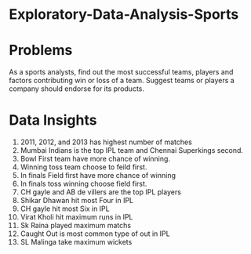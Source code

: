 # Exploratory-Data-Analysis-Sports
# Problems
As a sports analysts, find out the most successful teams, players and factors contributing win or loss of a team. Suggest teams or players a company should endorse for its products.

# Data Insights
1. 2011, 2012, and 2013 has highest number of matches
2. Mumbai Indians is the top IPL team and Chennai Superkings second.
3. Bowl First team have more chance of winning.
4. Winning toss team choose to feild first.
5. In finals Field first have more chance of winning
6. In finals toss winning choose field first.
7. CH gayle and AB de villers are the top IPL players
8. Shikar Dhawan hit most Four in IPL
9. CH gayle hit most Six in IPL
10. Virat Kholi hit maximum runs in IPL
11. Sk Raina played maximum matchs
12. Caught Out is most common type of out in IPL
13. SL Malinga take maximum wickets
